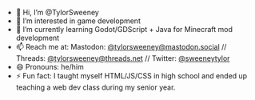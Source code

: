 - 👋 Hi, I’m @TylorSweeney
- 👀 I’m interested in game development
- 🌱 I’m currently learning Godot/GDScript + Java for Minecraft mod development
- 📫 Reach me at: Mastodon: [@tylorsweeney@mastodon.social](https://mastodon.social/@tylorsweeney) // Threads: [@tylorsweeney@threads.net](https://www.threads.net/@tylorsweeney) // Twitter: [@sweeneytylor](https://twitter.com/sweeneytylor)
- 😄 Pronouns: he/him
- ⚡ Fun fact: I taught myself HTML/JS/CSS in high school and ended up teaching a web dev class during my senior year.

<!---
TylorSweeney/TylorSweeney is a ✨ special ✨ repository because its `README.md` (this file) appears on your GitHub profile.
You can click the Preview link to take a look at your changes.
--->
